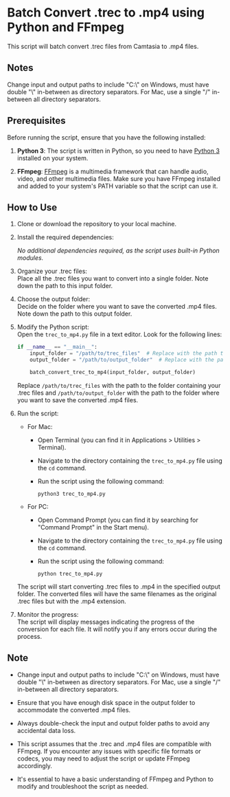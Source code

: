 # Batch Convert .trec to .mp4 using Python and FFmpeg
This script will batch convert .trec files from Camtasia to .mp4 files.


## Notes

Change input and output paths to include "C:\\" on Windows, must have double "\\" in-between as directory separators. For Mac, use a single "/" in-between all directory separators.


## Prerequisites
Before running the script, ensure that you have the following installed:

1. **Python 3**: The script is written in Python, so you need to have [Python 3](https://www.python.org/downloads/) installed on your system.

2. **FFmpeg**: [FFmpeg](https://www.ffmpeg.org/) is a multimedia framework that can handle audio, video, and other multimedia files. Make sure you have FFmpeg installed and added to your system's PATH variable so that the script can use it. 

## How to Use
1. Clone or download the repository to your local machine.

2. Install the required dependencies:

    *No additional dependencies required, as the script uses built-in Python modules.*

3. Organize your .trec files:  
Place all the .trec files you want to convert into a single folder. Note down the path to this input folder.

4. Choose the output folder:  
Decide on the folder where you want to save the converted .mp4 files. Note down the path to this output folder.

5. Modify the Python script:  
Open the `trec_to_mp4.py` file in a text editor. Look for the following lines:

    ```python
    if __name__ == "__main__":
        input_folder = "/path/to/trec_files"  # Replace with the path to the folder containing .trec files
        output_folder = "/path/to/output_folder"  # Replace with the path to the folder where .mp4 files will be saved

        batch_convert_trec_to_mp4(input_folder, output_folder)
    ```

    Replace `/path/to/trec_files` with the path to the folder containing your .trec files and `/path/to/output_folder` with the path to the folder where you want to save the converted .mp4 files.

6. Run the script:

    - For Mac:

        - Open Terminal (you can find it in Applications > Utilities > Terminal).

        - Navigate to the directory containing the `trec_to_mp4.py` file using the `cd` command.

        - Run the script using the following command:

            ```
            python3 trec_to_mp4.py

            ```

    - For PC:

        - Open Command Prompt (you can find it by searching for "Command Prompt" in the Start menu).

        - Navigate to the directory containing the `trec_to_mp4.py` file using the `cd` command.

        - Run the script using the following command:


            ```
            python trec_to_mp4.py
            ```

    The script will start converting .trec files to .mp4 in the specified output folder. The converted files will have the same filenames as the original .trec files but with the .mp4 extension.

7. Monitor the progress:  
The script will display messages indicating the progress of the conversion for each file. It will notify you if any errors occur during the process.

## Note
- Change input and output paths to include "C:\\" on Windows, must have double "\\" in-between as directory separators. For Mac, use a single "/" in-between all directory separators.

- Ensure that you have enough disk space in the output folder to accommodate the converted .mp4 files.

- Always double-check the input and output folder paths to avoid any accidental data loss.

- This script assumes that the .trec and .mp4 files are compatible with FFmpeg. If you encounter any issues with specific file formats or codecs, you may need to adjust the script or update FFmpeg accordingly.

- It's essential to have a basic understanding of FFmpeg and Python to modify and troubleshoot the script as needed.